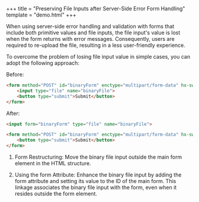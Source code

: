 +++
title = "Preserving File Inputs after Server-Side Error Form Handling"
template = "demo.html"
+++

When using server-side error handling and validation with forms that include both primitive values and file inputs, the file input's value is lost when the form returns with error messages. Consequently, users are required to re-upload the file, resulting in a less user-friendly experience.

To overcome the problem of losing file input value in simple cases, you can adopt the following approach:

Before:

```html
<form method="POST" id="binaryForm" enctype="multipart/form-data" hx-swap="outerHTML" hx-target="#binaryForm">
    <input type="file" name="binaryFile">
    <button type="submit">Submit</button>
</form>
```

After:

```html
<input form="binaryForm" type="file" name="binaryFile">

<form method="POST" id="binaryForm" enctype="multipart/form-data" hx-swap="outerHTML" hx-target="#binaryForm">
    <button type="submit">Submit</button>
</form>
```

1. Form Restructuring: Move the binary file input outside the main form element in the HTML structure.

2. Using the form Attribute: Enhance the binary file input by adding the form attribute and setting its value to the ID of the main form. This linkage associates the binary file input with the form, even when it resides outside the form element.